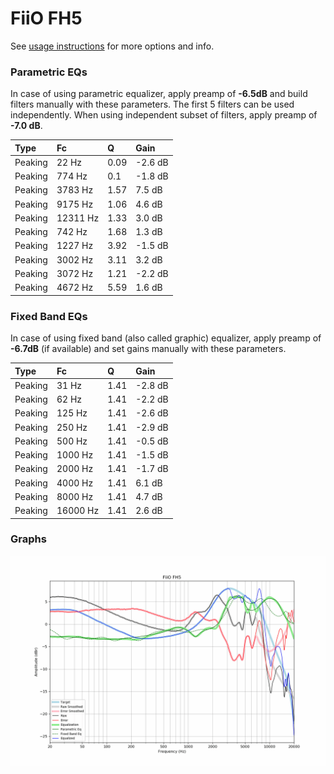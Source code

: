 # FiiO FH5
See [usage instructions](https://github.com/jaakkopasanen/AutoEq#usage) for more options and info.

### Parametric EQs
In case of using parametric equalizer, apply preamp of **-6.5dB** and build filters manually
with these parameters. The first 5 filters can be used independently.
When using independent subset of filters, apply preamp of **-7.0 dB**.

| Type    | Fc       |    Q | Gain    |
|:--------|:---------|:-----|:--------|
| Peaking | 22 Hz    | 0.09 | -2.6 dB |
| Peaking | 774 Hz   | 0.1  | -1.8 dB |
| Peaking | 3783 Hz  | 1.57 | 7.5 dB  |
| Peaking | 9175 Hz  | 1.06 | 4.6 dB  |
| Peaking | 12311 Hz | 1.33 | 3.0 dB  |
| Peaking | 742 Hz   | 1.68 | 1.3 dB  |
| Peaking | 1227 Hz  | 3.92 | -1.5 dB |
| Peaking | 3002 Hz  | 3.11 | 3.2 dB  |
| Peaking | 3072 Hz  | 1.21 | -2.2 dB |
| Peaking | 4672 Hz  | 5.59 | 1.6 dB  |

### Fixed Band EQs
In case of using fixed band (also called graphic) equalizer, apply preamp of **-6.7dB**
(if available) and set gains manually with these parameters.

| Type    | Fc       |    Q | Gain    |
|:--------|:---------|:-----|:--------|
| Peaking | 31 Hz    | 1.41 | -2.8 dB |
| Peaking | 62 Hz    | 1.41 | -2.2 dB |
| Peaking | 125 Hz   | 1.41 | -2.6 dB |
| Peaking | 250 Hz   | 1.41 | -2.9 dB |
| Peaking | 500 Hz   | 1.41 | -0.5 dB |
| Peaking | 1000 Hz  | 1.41 | -1.5 dB |
| Peaking | 2000 Hz  | 1.41 | -1.7 dB |
| Peaking | 4000 Hz  | 1.41 | 6.1 dB  |
| Peaking | 8000 Hz  | 1.41 | 4.7 dB  |
| Peaking | 16000 Hz | 1.41 | 2.6 dB  |

### Graphs
![](./FiiO%20FH5.png)